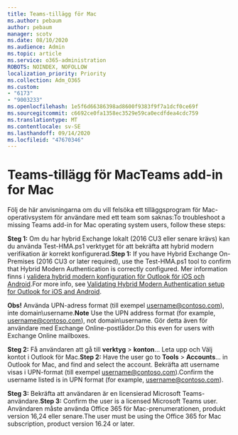 ```yaml
---
title: Teams-tillägg för Mac
ms.author: pebaum
author: pebaum
manager: scotv
ms.date: 08/10/2020
ms.audience: Admin
ms.topic: article
ms.service: o365-administration
ROBOTS: NOINDEX, NOFOLLOW
localization_priority: Priority
ms.collection: Adm_O365
ms.custom:
- "6173"
- "9003233"
ms.openlocfilehash: 1e5f6d66386398ad8600f9383f9f7a1dcf0ce69f
ms.sourcegitcommit: c6692ce0fa1358ec3529e59ca0ecdfdea4cdc759
ms.translationtype: MT
ms.contentlocale: sv-SE
ms.lasthandoff: 09/14/2020
ms.locfileid: "47670346"
---
```

# <a name="teams-add-in-for-mac"></a><span data-ttu-id="3f8c4-102">Teams-tillägg för Mac</span><span class="sxs-lookup"><span data-stu-id="3f8c4-102">Teams add-in for Mac</span></span>

<span data-ttu-id="3f8c4-103">Följ de här anvisningarna om du vill felsöka ett tilläggsprogram för Mac-operativsystem för användare med ett team som saknas:</span><span class="sxs-lookup"><span data-stu-id="3f8c4-103">To troubleshoot a missing Teams add-in for Mac operating system users, follow these steps:</span></span>

<span data-ttu-id="3f8c4-104">**Steg 1:** Om du har hybrid Exchange lokalt (2016 CU3 eller senare krävs) kan du använda Test-HMA.ps1 verktyget för att bekräfta att hybrid modern verifikation är korrekt konfigurerad.</span><span class="sxs-lookup"><span data-stu-id="3f8c4-104">**Step 1:** If you have Hybrid Exchange On-Premises (2016 CU3 or later required), use the Test-HMA.ps1 tool to confirm that Hybrid Modern Authentication is correctly configured.</span></span> <span data-ttu-id="3f8c4-105">Mer information finns i [validera hybrid modern konfiguration för Outlook för iOS och Android](https://aka.ms/AA980zq).</span><span class="sxs-lookup"><span data-stu-id="3f8c4-105">For more info, see [Validating Hybrid Modern Authentication setup for Outlook for iOS and Android](https://aka.ms/AA980zq).</span></span>  

<span data-ttu-id="3f8c4-106">**Obs!** Använda UPN-adress format (till exempel [username@contoso.com](mailto:username@contoso.com)), inte domain\username.</span><span class="sxs-lookup"><span data-stu-id="3f8c4-106">**Note** Use the UPN address format (for example, [username@contoso.com](mailto:username@contoso.com)), not domain\username.</span></span> <span data-ttu-id="3f8c4-107">Gör detta även för användare med Exchange Online-postlådor.</span><span class="sxs-lookup"><span data-stu-id="3f8c4-107">Do this even for users with Exchange Online mailboxes.</span></span>

<span data-ttu-id="3f8c4-108">**Steg 2:** Få användaren att gå till **verktyg**  >  **konton**... Leta upp och Välj kontot i Outlook för Mac.</span><span class="sxs-lookup"><span data-stu-id="3f8c4-108">**Step 2:** Have the user go to **Tools** > **Accounts**... in Outlook for Mac, and find and select the account.</span></span> <span data-ttu-id="3f8c4-109">Bekräfta att username visas i UPN-format (till exempel [username@contoso.com](mailto:username@contoso.com)).</span><span class="sxs-lookup"><span data-stu-id="3f8c4-109">Confirm the username listed is in UPN format (for example, [username@contoso.com](mailto:username@contoso.com)).</span></span>

<span data-ttu-id="3f8c4-110">**Steg 3:** Bekräfta att användaren är en licensierad Microsoft Teams-användare.</span><span class="sxs-lookup"><span data-stu-id="3f8c4-110">**Step 3:** Confirm the user is a licensed Microsoft Teams user.</span></span> <span data-ttu-id="3f8c4-111">Användaren måste använda Office 365 för Mac-prenumerationen, produkt version 16,24 eller senare.</span><span class="sxs-lookup"><span data-stu-id="3f8c4-111">The user must be using the Office 365 for Mac subscription, product version 16.24 or later.</span></span>